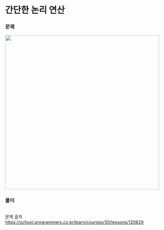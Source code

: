 #  간단한 논리 연산

### 문제
<img src="https://github.com/user-attachments/assets/8a467c19-fd70-453e-9f82-dd8363905e37" width="500" >


### 풀이 <br>
```swift 

```

문제 출처 <br>
https://school.programmers.co.kr/learn/courses/30/lessons/120829
